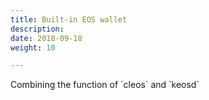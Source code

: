 ```yaml
---
title: Built-in EOS wallet
description:
date: 2018-09-18
weight: 10

---
```

<p>Combining the function of `cleos` and `keosd` </p>
